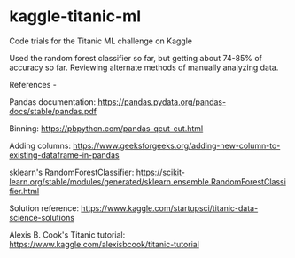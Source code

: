# kaggle-titanic-ml
Code trials for the Titanic ML challenge on Kaggle

Used the random forest classifier so far, but getting about 74-85% of accuracy so far.
Reviewing alternate methods of manually analyzing data.


References -

Pandas documentation: https://pandas.pydata.org/pandas-docs/stable/pandas.pdf

Binning: https://pbpython.com/pandas-qcut-cut.html

Adding columns: https://www.geeksforgeeks.org/adding-new-column-to-existing-dataframe-in-pandas

sklearn's RandomForestClassifier: https://scikit-learn.org/stable/modules/generated/sklearn.ensemble.RandomForestClassifier.html

Solution reference: https://www.kaggle.com/startupsci/titanic-data-science-solutions

Alexis B. Cook's Titanic tutorial: https://www.kaggle.com/alexisbcook/titanic-tutorial

